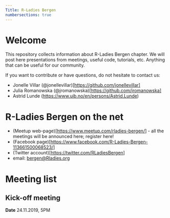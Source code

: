 ```yaml
---
Title: R-Ladies Bergen
numbersections: true
---
```



# Welcome

This repository collects information about R-Ladies Bergen chapter. We will post here presentations from meetings, useful code, tutorials, etc. Anything that can be useful for our community.

If you want to contribute or have questions, do not hesitate to contact us:

* Jonelle Villar (@jonellevillar)[https://github.com/jonellevillar]
* Julia Romanowska (@jromanowska)[https://github.com/jromanowska]
* Astrid Lunde (https://www.uib.no/en/persons/Astrid.Lunde)

# R-Ladies Bergen on the net

* (Meetup web-page)[https://www.meetup.com/rladies-bergen/] - all the meetings will be announced here; register here!
* (Facebook page)[https://www.facebook.com/R-Ladies-Bergen-113661500068523/]
* (Twitter account)[https://twitter.com/RLadiesBergen]
* email: bergen@Rladies.org

# Meeting list

## Kick-off meeting

__Date__ 24.11.2019, 5PM



